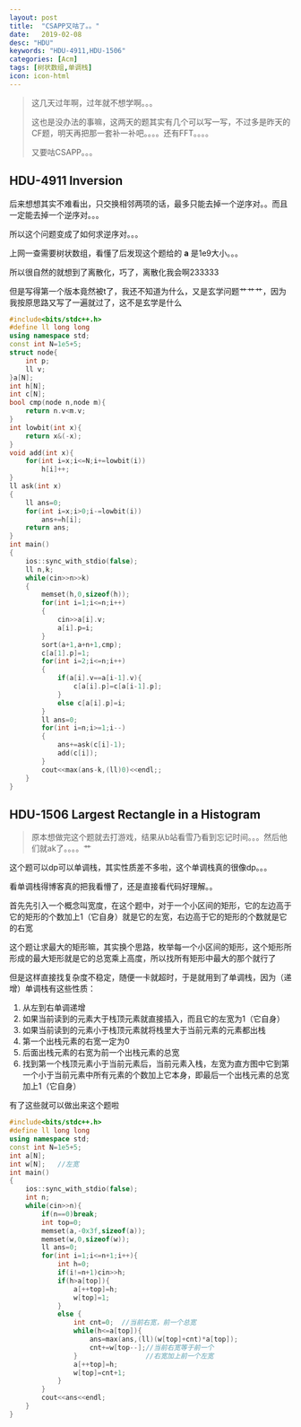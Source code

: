 ```yaml
---
layout: post
title:  "CSAPP又咕了。。"
date:   2019-02-08
desc: "HDU"
keywords: "HDU-4911,HDU-1506"
categories: [Acm]
tags: [树状数组,单调栈]
icon: icon-html
---
```



>这几天过年啊，过年就不想学啊。。。
>
>这也是没办法的事嘛，这两天的题其实有几个可以写一写，不过多是昨天的CF题，明天再把那一套补一补吧。。。。还有FFT。。。。
>
>又要咕CSAPP。。。


## HDU-4911 Inversion

后来想想其实不难看出，只交换相邻两项的话，最多只能去掉一个逆序对。。而且一定能去掉一个逆序对。。。

所以这个问题变成了如何求逆序对。。。

上网一查需要树状数组，看懂了后发现这个题给的 **a** 是1e9大小。。。

所以很自然的就想到了离散化，巧了，离散化我会啊233333

但是写得第一个版本竟然被t了，我还不知道为什么，又是玄学问题艹艹艹，因为我按原思路又写了一遍就过了，这不是玄学是什么

```c++
#include<bits/stdc++.h>
#define ll long long
using namespace std;
const int N=1e5+5;
struct node{
    int p;
    ll v;
}a[N];
int h[N];
int c[N];
bool cmp(node n,node m){
    return n.v<m.v;
}
int lowbit(int x){
    return x&(-x);
}
void add(int x){
    for(int i=x;i<=N;i+=lowbit(i))
        h[i]++;
}
ll ask(int x)
{
    ll ans=0;
    for(int i=x;i>0;i-=lowbit(i))
        ans+=h[i];
    return ans;
}
int main()
{
    ios::sync_with_stdio(false);
    ll n,k;
    while(cin>>n>>k)
    {
        memset(h,0,sizeof(h));
        for(int i=1;i<=n;i++)
        {
            cin>>a[i].v;
            a[i].p=i;
        }
        sort(a+1,a+n+1,cmp);
        c[a[1].p]=1;
        for(int i=2;i<=n;i++)
        {
            if(a[i].v==a[i-1].v){
                c[a[i].p]=c[a[i-1].p];
            }
            else c[a[i].p]=i;
        }
        ll ans=0;
        for(int i=n;i>=1;i--)
        {
            ans+=ask(c[i]-1);
            add(c[i]);
        }
        cout<<max(ans-k,(ll)0)<<endl;;
    }
}
```

## HDU-1506 Largest Rectangle in a Histogram

>原本想做完这个题就去打游戏，结果从b站看雪乃看到忘记时间。。。然后他们就ak了。。。。艹

这个题可以dp可以单调栈，其实性质差不多啦，这个单调栈真的很像dp。。。

看单调栈得博客真的把我看懵了，还是直接看代码好理解。。

首先先引入一个概念叫宽度，在这个题中，对于一个小区间的矩形，它的左边高于它的矩形的个数加上1（它自身）就是它的左宽，右边高于它的矩形的个数就是它的右宽

这个题让求最大的矩形嘛，其实换个思路，枚举每一个小区间的矩形，这个矩形所形成的最大矩形就是它的总宽乘上高度，所以找所有矩形中最大的那个就行了

但是这样直接找复杂度不稳定，随便一卡就超时，于是就用到了单调栈，因为（递增）单调栈有这些性质：

1. 从左到右单调递增
2. 如果当前读到的元素大于栈顶元素就直接插入，而且它的左宽为1（它自身）
3. 如果当前读到的元素小于栈顶元素就将栈里大于当前元素的元素都出栈
4. 第一个出栈元素的右宽一定为0
5. 后面出栈元素的右宽为前一个出栈元素的总宽
6. 找到第一个栈顶元素小于当前元素后，当前元素入栈，左宽为直方图中它到第一个小于当前元素中所有元素的个数加上它本身，即最后一个出栈元素的总宽加上1（它自身）

有了这些就可以做出来这个题啦

```c++
#include<bits/stdc++.h>
#define ll long long
using namespace std;
const int N=1e5+5;
int a[N];
int w[N];   //左宽
int main()
{
    ios::sync_with_stdio(false);
    int n;
    while(cin>>n){
        if(n==0)break;
        int top=0;
        memset(a,-0x3f,sizeof(a));
        memset(w,0,sizeof(w));
        ll ans=0;
        for(int i=1;i<=n+1;i++){
            int h=0;
            if(i!=n+1)cin>>h;
            if(h>a[top]){
                a[++top]=h;
                w[top]=1;
            }
            else {
                int cnt=0;  //当前右宽，前一个总宽
                while(h<=a[top]){
                    ans=max(ans,(ll)(w[top]+cnt)*a[top]);
                    cnt+=w[top--];//当前右宽等于前一个
                }                 //右宽加上前一个左宽
                a[++top]=h;
                w[top]=cnt+1;
            }
        }
        cout<<ans<<endl;
    }
}
```